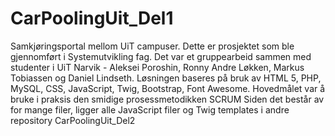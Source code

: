 # CarPoolingUit_Del1
Samkjøringsportal mellom UiT campuser.
Dette er prosjektet som ble gjennomført i Systemutvikling fag. Det var et gruppearbeid sammen med studenter i UiT
Narvik - Aleksei Poroshin, Ronny Andre Løkken, Markus Tobiassen og Daniel Lindseth.
Løsningen baseres på bruk av HTML 5, PHP, MySQL, CSS, JavaScript, Twig, Bootstrap, Font Awesome. 
Hovedmålet var å bruke i praksis den smidige prosessmetodikken SCRUM
Siden det består av for mange filer, ligger alle JavaScript filer og Twig templates 
i andre repository CarPoolingUit_Del2
